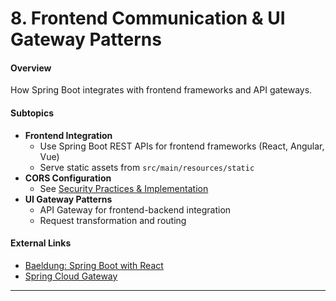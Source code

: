 # 8. Frontend Communication & UI Gateway Patterns

#### Overview
How Spring Boot integrates with frontend frameworks and API gateways.

#### Subtopics
- **Frontend Integration**
  - Use Spring Boot REST APIs for frontend frameworks (React, Angular, Vue)
  - Serve static assets from `src/main/resources/static`
- **CORS Configuration**
  - See [Security Practices & Implementation](#4-security-practices--implementation)
- **UI Gateway Patterns**
  - API Gateway for frontend-backend integration
  - Request transformation and routing

#### External Links
- [Baeldung: Spring Boot with React](https://www.baeldung.com/spring-boot-react-full-stack)
- [Spring Cloud Gateway](https://spring.io/projects/spring-cloud-gateway)

---